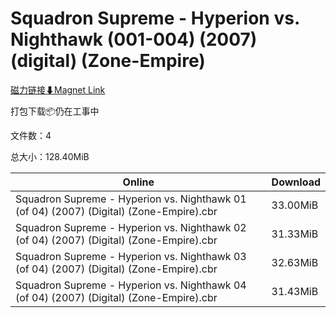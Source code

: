 # Squadron Supreme - Hyperion vs. Nighthawk (001-004) (2007) (digital) (Zone-Empire)

[磁力链接⬇Magnet Link](magnet:?xt=urn:btih:bb5ac9a2bb77a69dfe41d4d2f89bafb05c38f23b&dn=Squadron%20Supreme%20-%20Hyperion%20vs.%20Nighthawk%20%28001-004%29%20%282007%29%20%28digital%29%20%28Zone-Empire%29)

打包下载📦仍在工事中

文件数：4

总大小：128.40MiB

Online | Download
--- | ---
Squadron Supreme - Hyperion vs. Nighthawk 01 (of 04) (2007) (Digital) (Zone-Empire).cbr | 33.00MiB
Squadron Supreme - Hyperion vs. Nighthawk 02 (of 04) (2007) (Digital) (Zone-Empire).cbr | 31.33MiB
Squadron Supreme - Hyperion vs. Nighthawk 03 (of 04) (2007) (Digital) (Zone-Empire).cbr | 32.63MiB
Squadron Supreme - Hyperion vs. Nighthawk 04 (of 04) (2007) (Digital) (Zone-Empire).cbr | 31.43MiB